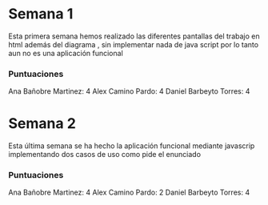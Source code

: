 # Semana 1
Esta primera semana hemos realizado las diferentes pantallas del trabajo en html además del diagrama , sin implementar nada de java script por lo tanto aun no es una aplicación funcional

### Puntuaciones

Ana Bañobre Martinez: 4
Alex Camino Pardo: 4
Daniel Barbeyto Torres: 4

# Semana 2
Esta última semana se ha hecho la aplicación funcional mediante javascrip implementando dos casos de uso como pide el enunciado

### Puntuaciones

Ana Bañobre Martinez: 4
Alex Camino Pardo: 2
Daniel Barbeyto Torres: 4
